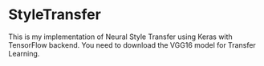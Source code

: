 # StyleTransfer
This is my implementation of Neural Style Transfer using Keras with TensorFlow backend. You need to download the VGG16 model for Transfer Learning.
